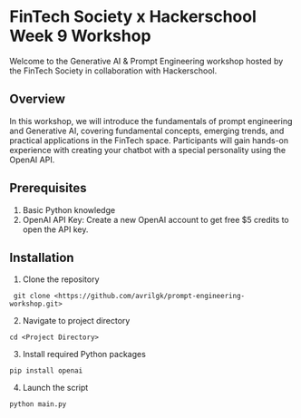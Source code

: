 # FinTech Society x Hackerschool Week 9 Workshop

Welcome to the Generative AI & Prompt Engineering workshop hosted by the FinTech Society in collaboration with Hackerschool. 

## Overview
In this workshop, we will introduce the fundamentals of prompt engineering and Generative AI, covering fundamental concepts, emerging trends, and practical applications in the FinTech space. Participants will gain hands-on experience with creating your chatbot with a special personality using the OpenAI API.

## Prerequisites 
1. Basic Python knowledge
2. OpenAI API Key: Create  a new OpenAI account to get free $5 credits to open the API key. 

## Installation
1. Clone the repository

` git clone <https://github.com/avrilgk/prompt-engineering-workshop.git>`

2. Navigate to project directory

`cd <Project Directory>`

3. Install required Python packages

`pip install openai`

4. Launch the script

`python main.py`





